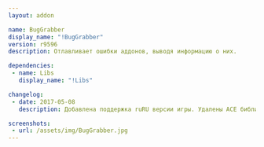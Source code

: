 ```yaml
---
layout: addon

name: BugGrabber
display_name: "!BugGrabber"
version: r9596
description: Отлавливает ошибки аддонов, выводя информацию о них.

dependencies:
 - name: Libs
   display_name: "!Libs"

changelog:
 - date: 2017-05-08
   description: Добавлена поддержка ruRU версии игры. Удалены ACE библиотеки. Добавлена зависимость от !Libs. Добавлен GUI интерфейс.

screenshots:
 - url: /assets/img/BugGrabber.jpg
---
```


